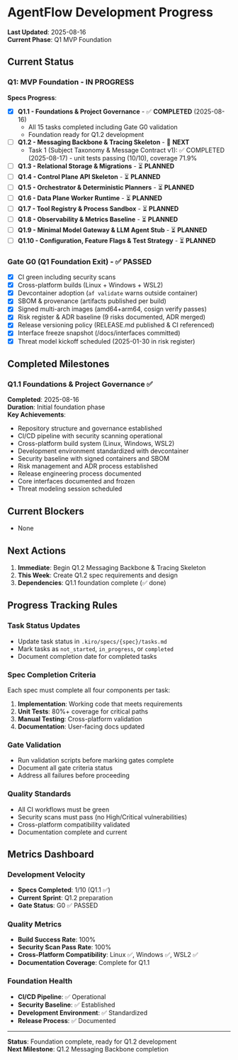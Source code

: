 # AgentFlow Development Progress

**Last Updated**: 2025-08-16  
**Current Phase**: Q1 MVP Foundation

## Current Status

### Q1: MVP Foundation - **IN PROGRESS**

**Specs Progress**:
- [x] **Q1.1 - Foundations & Project Governance** - ✅ **COMPLETED** (2025-08-16)
  - All 15 tasks completed including Gate G0 validation
  - Foundation ready for Q1.2 development
- [ ] **Q1.2 - Messaging Backbone & Tracing Skeleton** - 🔄 **NEXT**
  - Task 1 (Subject Taxonomy & Message Contract v1): ✅ COMPLETED (2025-08-17) - unit tests passing (10/10), coverage 71.9%
- [ ] **Q1.3 - Relational Storage & Migrations** - ⏳ **PLANNED**
- [ ] **Q1.4 - Control Plane API Skeleton** - ⏳ **PLANNED**
- [ ] **Q1.5 - Orchestrator & Deterministic Planners** - ⏳ **PLANNED**
- [ ] **Q1.6 - Data Plane Worker Runtime** - ⏳ **PLANNED**
- [ ] **Q1.7 - Tool Registry & Process Sandbox** - ⏳ **PLANNED**
- [ ] **Q1.8 - Observability & Metrics Baseline** - ⏳ **PLANNED**
- [ ] **Q1.9 - Minimal Model Gateway & LLM Agent Stub** - ⏳ **PLANNED**
- [ ] **Q1.10 - Configuration, Feature Flags & Test Strategy** - ⏳ **PLANNED**

### Gate G0 (Q1 Foundation Exit) - ✅ **PASSED**
- [x] CI green including security scans
- [x] Cross-platform builds (Linux + Windows + WSL2)
- [x] Devcontainer adoption (`af validate` warns outside container)
- [x] SBOM & provenance (artifacts published per build)
- [x] Signed multi-arch images (amd64+arm64, cosign verify passes)
- [x] Risk register & ADR baseline (9 risks documented, ADR merged)
- [x] Release versioning policy (RELEASE.md published & CI referenced)
- [x] Interface freeze snapshot (/docs/interfaces committed)
- [x] Threat model kickoff scheduled (2025-01-30 in risk register)

## Completed Milestones

### Q1.1 Foundations & Project Governance ✅
**Completed**: 2025-08-16  
**Duration**: Initial foundation phase  
**Key Achievements**:
- Repository structure and governance established
- CI/CD pipeline with security scanning operational
- Cross-platform build system (Linux, Windows, WSL2)
- Development environment standardized with devcontainer
- Security baseline with signed containers and SBOM
- Risk management and ADR process established
- Release engineering process documented
- Core interfaces documented and frozen
- Threat modeling session scheduled

## Current Blockers
- None

## Next Actions
1. **Immediate**: Begin Q1.2 Messaging Backbone & Tracing Skeleton
2. **This Week**: Create Q1.2 spec requirements and design
3. **Dependencies**: Q1.1 foundation complete (✅ done)

## Progress Tracking Rules

### Task Status Updates
- Update task status in `.kiro/specs/{spec}/tasks.md`
- Mark tasks as `not_started`, `in_progress`, or `completed`
- Document completion date for completed tasks

### Spec Completion Criteria
Each spec must complete all four components per task:
1. **Implementation**: Working code that meets requirements
2. **Unit Tests**: 80%+ coverage for critical paths
3. **Manual Testing**: Cross-platform validation
4. **Documentation**: User-facing docs updated

### Gate Validation
- Run validation scripts before marking gates complete
- Document all gate criteria status
- Address all failures before proceeding

### Quality Standards
- All CI workflows must be green
- Security scans must pass (no High/Critical vulnerabilities)
- Cross-platform compatibility validated
- Documentation complete and current

## Metrics Dashboard

### Development Velocity
- **Specs Completed**: 1/10 (Q1.1 ✅)
- **Current Sprint**: Q1.2 preparation
- **Gate Status**: G0 ✅ PASSED

### Quality Metrics
- **Build Success Rate**: 100%
- **Security Scan Pass Rate**: 100%
- **Cross-Platform Compatibility**: Linux ✅, Windows ✅, WSL2 ✅
- **Documentation Coverage**: Complete for Q1.1

### Foundation Health
- **CI/CD Pipeline**: ✅ Operational
- **Security Baseline**: ✅ Established
- **Development Environment**: ✅ Standardized
- **Release Process**: ✅ Documented

---

**Status**: Foundation complete, ready for Q1.2 development  
**Next Milestone**: Q1.2 Messaging Backbone completion